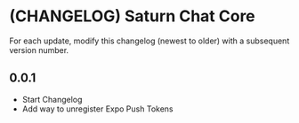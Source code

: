 # (CHANGELOG) Saturn Chat Core

For each update, modify this changelog (newest to older) with a subsequent version number.

## 0.0.1

- Start Changelog
- Add way to unregister Expo Push Tokens
